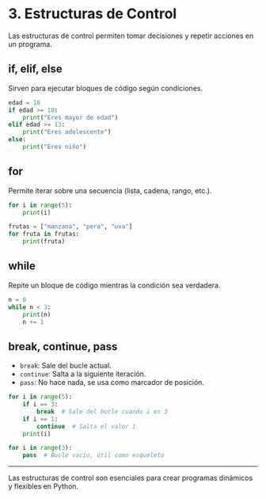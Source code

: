 # 3. Estructuras de Control

Las estructuras de control permiten tomar decisiones y repetir acciones en un programa.

## if, elif, else

Sirven para ejecutar bloques de código según condiciones.

```python
edad = 18
if edad >= 18:
	print("Eres mayor de edad")
elif edad >= 13:
	print("Eres adolescente")
else:
	print("Eres niño")
```

## for

Permite iterar sobre una secuencia (lista, cadena, rango, etc.).

```python
for i in range(5):
	print(i)

frutas = ["manzana", "pera", "uva"]
for fruta in frutas:
	print(fruta)
```

## while

Repite un bloque de código mientras la condición sea verdadera.

```python
n = 0
while n < 3:
	print(n)
	n += 1
```

## break, continue, pass

- `break`: Sale del bucle actual.
- `continue`: Salta a la siguiente iteración.
- `pass`: No hace nada, se usa como marcador de posición.

```python
for i in range(5):
	if i == 3:
		break  # Sale del bucle cuando i es 3
	if i == 1:
		continue  # Salta el valor 1
	print(i)

for i in range(3):
	pass  # Bucle vacío, útil como esqueleto
```

---

Las estructuras de control son esenciales para crear programas dinámicos y flexibles en Python.
